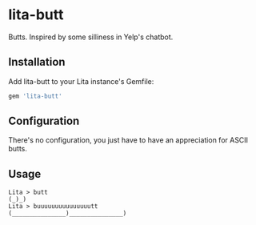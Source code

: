 # lita-butt

Butts. Inspired by some silliness in Yelp's chatbot.

## Installation

Add lita-butt to your Lita instance's Gemfile:

``` ruby
gem 'lita-butt'
```

## Configuration
There's no configuration, you just have to have an appreciation for ASCII butts.


## Usage

```
Lita > butt
(_)_)
Lita > buuuuuuuuuuuuuuutt
(_______________)_______________)
```
